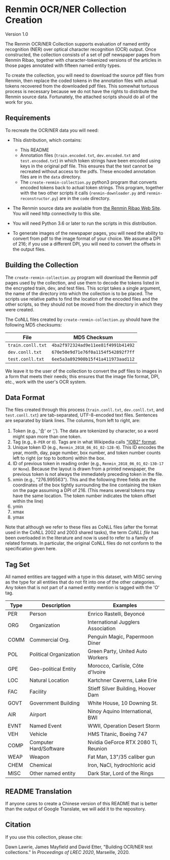 # Renmin OCR/NER Collection Creation

Version 1.0

The Renmin OCR/NER Collection supports evaluation of named entity recognition (NER) over optical character recognition (OCR) output. Once constructed, the collection consists of a set of pdf newspaper pages from Renmin Ribao, together with character-tokenized versions of the articles in those pages annotated with fifteen named entity types.

To create the collection, you will need to download the source pdf files from Renmin, then replace the coded tokens in the annotation files with actual tokens recovered from the downloaded pdf files. This somewhat tortuous process is necessary because we do not have the rights to distribute the Renmin source data. Fortunately, the attached scripts should do all of the work for you.

## Requirements

To recreate the OCR/NER data you will need:

* This distribution, which contains:
    * This README
    * Annotation files (```train.encoded.txt```, ```dev.encoded.txt``` and ```test.encoded.txt```) in which token strings have been encoded using keys in the original pdf file. This ensures that the text cannot be recreated without access to the pdfs. These encoded annotation files are in the ```data``` directory.
    * The ```create-renmin-collection.py``` python3 program that converts encoded tokens back to actual token strings. This program, together with the two other scripts it calls (```renmin-downloader.py``` and ```renmin-reconstructor.py```) are in the ```code``` directory.

* The Renmin source data are available from
[the Renmin Ribao Web Site](http://paper.people.com.cn/rmrb). You will need http connectivity to this site.

* You will need Python 3.6 or later to run the scripts in this distribution.

* To generate images of the newspaper pages, you will need the ability to convert from pdf to the image format of your choice. We assume a DPI of 216; if you use a different DPI, you will need to convert the offsets in the output files.

## Building the Collection

The ```create-renmin-collection.py``` program will download the Renmin pdf pages used by the collection, and use them to decode the tokens listed in the encrypted train, dev, and test files. This script takes a single argument, the name of the directory into which the collection is to be placed. The scripts use relative paths to find the location of the encoded files and the other scripts, so they should not be moved from the directory in which they were created.

The CoNLL files created by ```create-renmin-collection.py``` should have the following MD5 checksums:

File                  | MD5 Checksum
----------------------|-------------
```train.conll.txt``` | ```4ba2f972324ad9e11ee81f4991b41492```
```dev.conll.txt```   | ```670e50e9d71e76f0a1154f542892f7ff```
```test.conll.txt```  | ```6ee5a3a892900b15f41a411973aad112```



We leave it to the user of the collection to convert the pdf files to images in a form that meets their needs; this ensures that the image file format, DPI, etc., work with the user's OCR system.

## Data Format

The files created through this process (```train.conll.txt```, ```dev.conll.txt```, and ```test.conll.txt```) are tab-separated, UTF-8-encoded text files. Sentences are separated by blank lines. The columns, from left to right, are:

1. Token (e.g., '合' or ','). The data are tokenized by character, so a word might span more than one token.
2. Tag (e.g., ```B-PER``` or ```O```). Tags are in what Wikipedia calls ["IOB2" format](https://en.wikipedia.org/wiki/Inside%E2%80%93outside%E2%80%93beginning_(tagging)).
3. Unique token ID (e.g., ```Renmin_2018_06_01_02-128-9```). This ID encodes the year, month, day, page number, box number, and token number counts left to right (or top to bottom) within the box.
4. ID of previous token in reading order (e.g., ```Renmin_2018_06_01_02-130-17``` or ```None```). Because the layout is drawn from a printed newspaper, the previous token is not always the immediately preceding token in the file.
5. xmin (e.g., "276.995563"). This and the following three fields are the coordinates of the box tightly surrounding the line containing the token on the page assuming a DPI of 216. (This means several tokens may have the same location. The token number indicates the token offset within the line)
6. ymin
7. xmax
8. ymax

Note that although we refer to these files as CoNLL files (after the format used in the CoNLL 2002 and 2003 shared tasks), the term *CoNLL file* has been overloaded in the literature and now is used to refer to a family of related formats. In particular, the original CoNLL files do not conform to the specification given here.

## Tag Set

All named entities are tagged with a type in this dataset, with MISC serving as the type for all entities that do not fit into one of the other categories. Any token that is not part of a named entity mention is tagged with the 'O' tag.

Type     | Description            | Examples
---------|------------------------|----------
PER      | Person                 | Enrico Rastelli, Beyoncé
ORG      | Organization           | International Jugglers Association
COMM     | Commercial Org.        | Penguin Magic, Papermoon Diner
POL      | Political Organization | Green Party, United Auto Workers
GPE      | Geo-political Entity   | Morocco, Carlisle, Côte d'Ivoire
LOC      | Natural Location       | Kartchner Caverns, Lake Erie
FAC      | Facility               | Stieff Silver Building, Hoover Dam
GOVT     | Government Building    | White House, 10 Downing St.
AIR      | Airport                | Ninoy Aquino International, BWI
EVNT     | Named Event            | WWII, Operation Desert Storm
VEH      | Vehicle                | HMS Titanic, Boeing 747
COMP     | Computer Hard/Software | Nvidia GeForce RTX 2080 Ti, Reunion
WEAP     | Weapon                 | Fat Man, 13"/35 caliber gun 
CHEM     | Chemical               | Iron, NaCl, hydrochloric acid
MISC     | Other named entity     | Dark Star, Lord of the Rings

## README Translation

If anyone cares to create a Chinese version of this README that is better than the output of Google Translate, we will add it to the repository.

## Citation

If you use this collection, please cite:

Dawn Lawrie, James Mayfield and David Etter, "Building OCR/NER test collections." In *Proceedings of LREC 2020*, Marseille, 2020.
